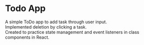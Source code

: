 # Todo App

A simple ToDo app to add task through user input. <br>
Implemented deletion by clicking a task. <br>
Created to practice state management and event listeners in class components in React. 


